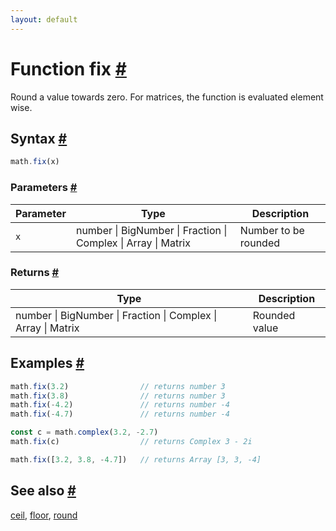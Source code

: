 ```yaml
---
layout: default
---
```


<!-- Note: This file is automatically generated from source code comments. Changes made in this file will be overridden. -->

<h1 id="function-fix">Function fix <a href="#function-fix" title="Permalink">#</a></h1>

Round a value towards zero.
For matrices, the function is evaluated element wise.


<h2 id="syntax">Syntax <a href="#syntax" title="Permalink">#</a></h2>

```js
math.fix(x)
```

<h3 id="parameters">Parameters <a href="#parameters" title="Permalink">#</a></h3>

Parameter | Type | Description
--------- | ---- | -----------
`x` | number &#124; BigNumber &#124; Fraction &#124; Complex &#124; Array &#124; Matrix | Number to be rounded

<h3 id="returns">Returns <a href="#returns" title="Permalink">#</a></h3>

Type | Description
---- | -----------
number &#124; BigNumber &#124; Fraction &#124; Complex &#124; Array &#124; Matrix | Rounded value


<h2 id="examples">Examples <a href="#examples" title="Permalink">#</a></h2>

```js
math.fix(3.2)                // returns number 3
math.fix(3.8)                // returns number 3
math.fix(-4.2)               // returns number -4
math.fix(-4.7)               // returns number -4

const c = math.complex(3.2, -2.7)
math.fix(c)                  // returns Complex 3 - 2i

math.fix([3.2, 3.8, -4.7])   // returns Array [3, 3, -4]
```


<h2 id="see-also">See also <a href="#see-also" title="Permalink">#</a></h2>

[ceil](ceil.html),
[floor](floor.html),
[round](round.html)
